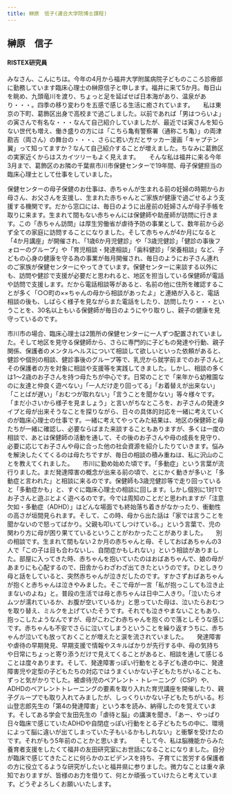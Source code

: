 ```yaml
---
title: 榊原　信子(連合大学院博士課程)
---
```

## 榊原　信子

#### RISTEX研究員

みなさん、こんにちは。今年の4月から福井大学附属病院子どものこころ診療部に勤務しています臨床心理士の榊原信子と申します。福井に来て5か月。毎日山を眺め、九頭竜川を渡り、ちょっと足を延ばせば日本海があり、温泉があり・・・。四季の移り変わりを五感で感じる生活に癒されています。
　
私は東京の下町、葛飾区出身で高校まで過ごしました。以前であれば「男はつらいよ」の寅さんで有名な・・・なんて自己紹介していましたが、最近では寅さんを知らない世代も増え、働き盛りの方には「こちら亀有警察署（通称こち亀）」の両津勘吉（両さん）の舞台の・・・、さらに若い方だとサッカー漫画「キャプテン翼」って知ってますか？なんて自己紹介することが増えました。ちなみに葛飾区の実家近くからはスカイツリーもよく見えます。
　
そんな私は福井に来る今年3月まで、葛飾区のお隣の千葉県市川市保健センターで19年間、母子保健担当の臨床心理士として仕事をしていました。

保健センターの母子保健のお仕事は、赤ちゃんが生まれる前の妊婦の時期からお母さん、お父さんを支援し、生まれた赤ちゃんとご家族が健康で過ごせるよう支援する機関です。だから窓口には、毎日のように出産前の妊婦さんが母子手帳を取りに来ます。生まれて間もない赤ちゃんには保健師や助産師が訪問に行きます。この「赤ちゃん訪問」は厚生労働省が虐待予防の事業として、数年前から必ず全ての家庭に訪問することになりました。そして赤ちゃんが4か月になると「4か月講座」が開催され、「1歳6か月児健診」や「3歳児健診」「健診の事後フォローのグループ」や「育児相談・発達相談」「歯科健診」「栄養相談」など、子どもの心身の健康を守る為の事業が毎月開催され、毎日のようにお子さん連れのご家族が保健センターにやってきています。保健センターに来談する以外にも、訪問や健診で支援が必要だと思われると、地区を担当している保健師が電話や訪問で支援します。だから電話相談等があると、名前の他に住所を確認することが多く「○○町の××ちゃんの母から相談があったよ」と連絡が入ると、電話相談の後も、しばらく様子を見ながらまた電話をしたり、訪問したり・・・ということを、30名以上もいる保健師が毎日のようにやり取りし、親子の健康を見守っているのです。

市川市の場合、臨床心理士は2箇所の保健センターに一人ずつ配置されていました。そして地区を見守る保健師から、さらに専門的に子どもの発達や行動、親子関係、保護者のメンタルヘルスについて相談して欲しいといった依頼があると、健診や個別の相談、健診事後のグループ等で、乳児から就学前までのお子さんとその保護者の方を対象に相談や支援等を実践してきました。しかし、相談の多くは1〜2歳のお子さんを持つ母たちが中心です。日常のことで「来年から幼稚園なのに友達と仲良く遊べない」「一人だけ走り回ってる」「お着替えが出来ない」「ことばが遅い」「おむつが取れない」「言うことを聞かない」等々様々です。「まだ小さいから様子を見ましょう」と言いがちなところを、お子さんの発達タイプと母が出来そうなことを探りながら、日々の具体的対応を一緒に考えていくのが臨床心理士の仕事です。一緒に考えてやってみた結果は、地区の保健師と母たちが一緒に確認し、必要ならばまた来談することもありますが、多くは一度の相談で、あとは保健師の活動を通して、その後のお子さんや母の成長を見守り、必要に応じてお子さんや母に合った他の社会資源を紹介したりていきます。悩みを解決したくてくるのは母たちですが、毎日の相談の積み重ねは、私に沢山のことを教えてくれました。
　
市川に勤め始めた頃です。「多動症」という言葉が流行りました。まだ発達障害の概念が出来る前の頃で、とにかく動きが多いと「多動症と言われた」と相談に来るのです。保健師も3歳児健診等で走り回っていると「多動症かも」と、すぐに臨床心理士の相談に回します。しかし個別に1対1でお子さんと遊ぶとよく遊べるのです。今では周知のことだと思われますが「注意欠如・多動症（ADHD）」はどんな場面でも終始落ち着きがなかったり、衝動性の高さが垣間見られます。そして、この時、母から出た話は「家では言うことを聞かないので怒ってばかり。父親も叩いてしつけている。」という言葉で、児の関わり方に母が困り果てているということがわかったことがありました。
　
別の相談です。生まれて間もない２か月の赤ちゃんと母、そしておばあちゃんの3人で「この子は目も合わないし、自閉症かもしれない」という相談がありました。部屋に入ってきた時、赤ちゃんを抱いていたのはおばあちゃんで、娘の母があまりにも心配するので、田舎からわざわざ出てきたというのです。ひとしきり母と話をしていると、突然赤ちゃんが泣きだしたのです。すかさずおばあちゃんが抱くと赤ちゃんは泣きやみました。そこで母が一言「私が抱っこしても泣き止まないのよね」と。普段の生活では母と赤ちゃんは日中二人きり。「泣いたらオムツが濡れているか、お腹が空いているか」と思っていた母は、泣いたらおむつを取り替え、ミルクを上げていたそうです。それでも泣きやまないこともあり、抱っこしたようなんですが、母がこわごわ赤ちゃんを抱くので落としそうな感じです。赤ちゃんも不安でさらに泣いてしまうということを繰り返すうちに、赤ちゃんが泣いても放っておくことが増えたと涙を流されていました。
　
発達障害や虐待の早期発見、早期支援で情報やスキルばかりが先行する中、母の気持ちや日常にちょっと寄り添うだけで見えてくることがあると、相談を通して感じることは度々あります。そして、発達障害っぽい行動をとる子ども達の中に、発達障害児や定型の子どもたちの対応ではうまくいかない子どもたちがいることも、ずっと気がかりでした。被虐待児のペアレント・トレーニング（CSP）や、ADHDのペアレントトレーニングの要素を取り入れた育児講座を開催したり、親子グループでも取り入れてみましたが、しっくりいかない子どもたちがいる。杉山登志郎先生の「第4の発達障害」という本を読み、納得したのを覚えています。そしてある学会で友田先生の「虐待と脳」の講演を聞き、「あー、やっぱり日々臨床で感じていたADHDや自閉症っぽい行動をとる子どもたちの中に、環境によって脳に違いが出てしまっていた子もいるかもしれない」と衝撃を受けたのです。それがもう5年前のことかと思います。
　
そして今、私は脳機能からみた養育者支援をしたくて福井の友田研究室にお世話になることになりました。自分が臨床で感じてきたことに何らかのエビデンスを持ち、子育てに苦労する保護者の方に役立てるような研究がしたいと福井県に参りました。微力なことは重々承知でおりますが、皆様のお力を借りて、何とか頑張っていけたらと考えています。どうぞよろしくお願いいたします。

